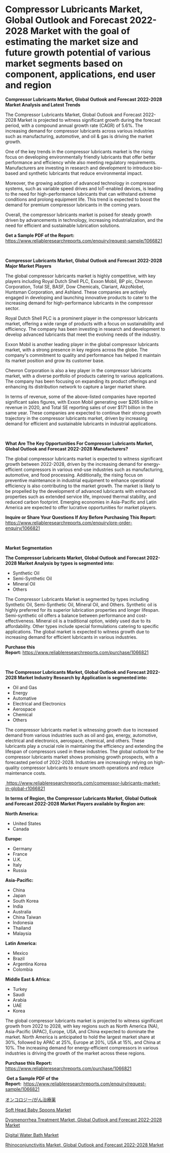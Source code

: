 <p><h1>Compressor Lubricants Market, Global Outlook and Forecast 2022-2028 Market with the goal of estimating the market size and future growth potential of various market segments based on component, applications, end user and region</h1></p><p><strong>Compressor Lubricants Market, Global Outlook and Forecast 2022-2028 Market Analysis and Latest Trends</strong></p>
<p><p>The Compressor Lubricants Market, Global Outlook and Forecast 2022-2028 Market is projected to witness significant growth during the forecast period, with a compound annual growth rate (CAGR) of 5.6%. The increasing demand for compressor lubricants across various industries such as manufacturing, automotive, and oil & gas is driving the market growth. </p><p>One of the key trends in the compressor lubricants market is the rising focus on developing environmentally friendly lubricants that offer better performance and efficiency while also meeting regulatory requirements. Manufacturers are investing in research and development to introduce bio-based and synthetic lubricants that reduce environmental impact.</p><p>Moreover, the growing adoption of advanced technology in compressor systems, such as variable speed drives and IoT-enabled devices, is leading to the need for high-performance lubricants that can withstand extreme conditions and prolong equipment life. This trend is expected to boost the demand for premium compressor lubricants in the coming years.</p><p>Overall, the compressor lubricants market is poised for steady growth driven by advancements in technology, increasing industrialization, and the need for efficient and sustainable lubrication solutions.</p></p>
<p><strong>Get a Sample PDF of the Report:&nbsp;</strong> <a href="https://www.reliableresearchreports.com/enquiry/request-sample/1066821">https://www.reliableresearchreports.com/enquiry/request-sample/1066821</a></p>
<p>&nbsp;</p>
<p><strong>Compressor Lubricants Market, Global Outlook and Forecast 2022-2028 Major Market Players</strong></p>
<p><p>The global compressor lubricants market is highly competitive, with key players including Royal Dutch Shell PLC, Exxon Mobil, BP plc, Chevron Corporation, Total SE, BASF, Dow Chemicals, Clariant, AkzoNobel, Huntsman Corporation, and Ashland. These companies are actively engaged in developing and launching innovative products to cater to the increasing demand for high-performance lubricants in the compressor sector.</p><p>Royal Dutch Shell PLC is a prominent player in the compressor lubricants market, offering a wide range of products with a focus on sustainability and efficiency. The company has been investing in research and development to develop advanced lubricants that meet the evolving needs of the industry.</p><p>Exxon Mobil is another leading player in the global compressor lubricants market, with a strong presence in key regions across the globe. The company's commitment to quality and performance has helped it maintain its market position and grow its customer base.</p><p>Chevron Corporation is also a key player in the compressor lubricants market, with a diverse portfolio of products catering to various applications. The company has been focusing on expanding its product offerings and enhancing its distribution network to capture a larger market share.</p><p>In terms of revenue, some of the above-listed companies have reported significant sales figures, with Exxon Mobil generating over $265 billion in revenue in 2020, and Total SE reporting sales of over $171 billion in the same year. These companies are expected to continue their strong growth trajectory in the compressor lubricants market, driven by increasing demand for efficient and sustainable lubricants in industrial applications.</p></p>
<p>&nbsp;</p>
<p><strong>What Are The Key Opportunities For Compressor Lubricants Market, Global Outlook and Forecast 2022-2028 Manufacturers?</strong></p>
<p><p>The global compressor lubricants market is expected to witness significant growth between 2022-2028, driven by the increasing demand for energy-efficient compressors in various end-use industries such as manufacturing, automotive, and food processing. Additionally, the rising focus on preventive maintenance in industrial equipment to enhance operational efficiency is also contributing to the market growth. The market is likely to be propelled by the development of advanced lubricants with enhanced properties such as extended service life, improved thermal stability, and reduced carbon footprint. Emerging economies in Asia-Pacific and Latin America are expected to offer lucrative opportunities for market players.</p></p>
<p><strong>Inquire or Share Your Questions If Any Before Purchasing This Report:</strong> <a href="https://www.reliableresearchreports.com/enquiry/pre-order-enquiry/1066821">https://www.reliableresearchreports.com/enquiry/pre-order-enquiry/1066821</a></p>
<p>&nbsp;</p>
<p><strong>Market Segmentation</strong></p>
<p><strong>The Compressor Lubricants Market, Global Outlook and Forecast 2022-2028 Market Analysis by types is segmented into:</strong></p>
<p><ul><li>Synthetic Oil</li><li>Semi-Synthetic Oil</li><li>Mineral Oil</li><li>Others</li></ul></p>
<p><p>The Compressor Lubricants Market is segmented by types including Synthetic Oil, Semi-Synthetic Oil, Mineral Oil, and Others. Synthetic oil is highly preferred for its superior lubrication properties and longer lifespan. Semi-synthetic oil offers a balance between performance and cost-effectiveness. Mineral oil is a traditional option, widely used due to its affordability. Other types include special formulations catering to specific applications. The global market is expected to witness growth due to increasing demand for efficient lubricants in various industries.</p></p>
<p><strong>Purchase this Report:&nbsp;</strong><a href="https://www.reliableresearchreports.com/purchase/1066821">https://www.reliableresearchreports.com/purchase/1066821</a></p>
<p>&nbsp;</p>
<p><strong>The Compressor Lubricants Market, Global Outlook and Forecast 2022-2028 Market Industry Research by Application is segmented into:</strong></p>
<p><ul><li>Oil and Gas</li><li>Energy</li><li>Automative</li><li>Electrical and Electronics</li><li>Aerospace</li><li>Chemical</li><li>Others</li></ul></p>
<p><p>The compressor lubricants market is witnessing growth due to increased demand from various industries such as oil and gas, energy, automotive, electrical and electronics, aerospace, chemical, and others. These lubricants play a crucial role in maintaining the efficiency and extending the lifespan of compressors used in these industries. The global outlook for the compressor lubricants market shows promising growth prospects, with a forecasted period of 2022-2028. Industries are increasingly relying on high-quality compressor lubricants to ensure smooth operations and reduce maintenance costs.</p></p>
<p><a href="https://www.reliableresearchreports.com/compressor-lubricants-market-in-global-r1066821">&nbsp;https://www.reliableresearchreports.com/compressor-lubricants-market-in-global-r1066821</a></p>
<p><strong>In terms of Region, the Compressor Lubricants Market, Global Outlook and Forecast 2022-2028 Market Players available by Region are:</strong></p>
<p>
    <p> <strong> North America: </strong>
        <ul>
            <li>United States</li>
            <li>Canada</li>
        </ul>
        </p> 
    <p> <strong> Europe: </strong>
        <ul>
            <li>Germany</li>
            <li>France</li>
            <li>U.K.</li>
            <li>Italy</li>
            <li>Russia</li>
        </ul>
        </p> 
    <p> <strong> Asia-Pacific: </strong>
        <ul>
            <li>China</li>
            <li>Japan</li>
            <li>South Korea</li>
            <li>India</li>
            <li>Australia</li>
            <li>China Taiwan</li>
            <li>Indonesia</li>
            <li>Thailand</li>
            <li>Malaysia</li>
        </ul>
        </p> 
    <p> <strong> Latin America: </strong>
        <ul>
            <li>Mexico</li>
            <li>Brazil</li>
            <li>Argentina Korea</li>
            <li>Colombia</li>
        </ul>
        </p> 
    <p> <strong> Middle East & Africa: </strong>
        <ul>
            <li>Turkey</li>
            <li>Saudi</li>
            <li>Arabia</li>
            <li>UAE</li>
            <li>Korea</li>
        </ul>
    </p>
    </p>
<p><p>The global compressor lubricants market is projected to witness significant growth from 2022 to 2028, with key regions such as North America (NA), Asia-Pacific (APAC), Europe, USA, and China expected to dominate the market. North America is anticipated to hold the largest market share at 30%, followed by APAC at 25%, Europe at 20%, USA at 15%, and China at 10%. The increasing demand for energy-efficient compressors in various industries is driving the growth of the market across these regions.</p></p>
<p><strong>Purchase this Report: </strong><a href="https://www.reliableresearchreports.com/purchase/1066821">https://www.reliableresearchreports.com/purchase/1066821</a></p>
<p>&nbsp;<strong>Get a Sample PDF of the Report:&nbsp;&nbsp;</strong><a href="https://www.reliableresearchreports.com/enquiry/request-sample/1066821">https://www.reliableresearchreports.com/enquiry/request-sample/1066821</a></p>
<p><strong></strong></p>
<p><p><a href="https://github.com/dathomson6534/Market-Research-Report-List-1/blob/main/856469786096.md">オンコロジー/がん治療薬</a></p><p><a href="https://issuu.com/reportprime-2/docs/soft-head-baby-spoons-market-size-2030.pptx">Soft Head Baby Spoons Market</a></p><p><a href="https://github.com/fiixsa/Market-Research-Report-List-2/blob/main/dysmenorrhea-treatment-market-global-outlook-and-forecast-2022-2028-market.md">Dysmenorrhea Treatment Market, Global Outlook and Forecast 2022-2028 Market</a></p><p><a href="https://www.linkedin.com/pulse/digital-water-bath-market-exploring-share-trends-future-growth-m0wnc">Digital Water Bath Market</a></p><p><a href="https://github.com/Airanohannonzb68e5pb53oc1/Market-Research-Report-List-2/blob/main/rhinoconjunctivitis-market-global-outlook-and-forecast-2022-2028-market.md">Rhinoconjunctivitis Market, Global Outlook and Forecast 2022-2028 Market</a></p></p>